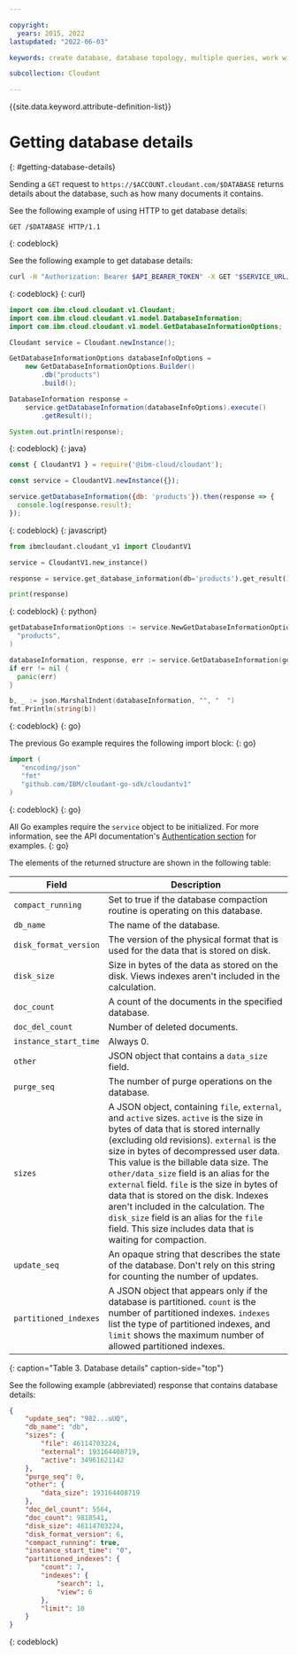 ```yaml
---

copyright:
  years: 2015, 2022
lastupdated: "2022-06-03"

keywords: create database, database topology, multiple queries, work with databases, partition database, delete database, back up data, create database applications

subcollection: Cloudant

---
```


{{site.data.keyword.attribute-definition-list}}

# Getting database details 
{: #getting-database-details}

Sending a `GET` request to `https://$ACCOUNT.cloudant.com/$DATABASE`
returns details about the database,
such as how many documents it contains.

See the following example of using HTTP to get database details:

```http
GET /$DATABASE HTTP/1.1
```
{: codeblock}

See the following example to get database details:

```sh
curl -H "Authorization: Bearer $API_BEARER_TOKEN" -X GET "$SERVICE_URL/products"
```
{: codeblock}
{: curl}

```java
import com.ibm.cloud.cloudant.v1.Cloudant;
import com.ibm.cloud.cloudant.v1.model.DatabaseInformation;
import com.ibm.cloud.cloudant.v1.model.GetDatabaseInformationOptions;

Cloudant service = Cloudant.newInstance();

GetDatabaseInformationOptions databaseInfoOptions =
    new GetDatabaseInformationOptions.Builder()
        .db("products")
        .build();

DatabaseInformation response =
    service.getDatabaseInformation(databaseInfoOptions).execute()
        .getResult();

System.out.println(response);
```
{: codeblock}
{: java}

```javascript
const { CloudantV1 } = require('@ibm-cloud/cloudant');

const service = CloudantV1.newInstance({});

service.getDatabaseInformation({db: 'products'}).then(response => {
  console.log(response.result);
});
```
{: codeblock}
{: javascript}

```python
from ibmcloudant.cloudant_v1 import CloudantV1

service = CloudantV1.new_instance()

response = service.get_database_information(db='products').get_result()

print(response)
```
{: codeblock}
{: python}

```go
getDatabaseInformationOptions := service.NewGetDatabaseInformationOptions(
  "products",
)

databaseInformation, response, err := service.GetDatabaseInformation(getDatabaseInformationOptions)
if err != nil {
  panic(err)
}

b, _ := json.MarshalIndent(databaseInformation, "", "  ")
fmt.Println(string(b))
```
{: codeblock}
{: go}

The previous Go example requires the following import block:
{: go}

```go
import (
   "encoding/json"
   "fmt"
   "github.com/IBM/cloudant-go-sdk/cloudantv1"
)
```
{: codeblock}
{: go}

All Go examples require the `service` object to be initialized. For more information, see the API documentation's [Authentication section](https://cloud.ibm.com/apidocs/cloudant?code=go#authentication-with-external-configuration) for examples. 
{: go}

The elements of the returned structure are shown in the following table:

Field    | Description 
---------|-------------
`compact_running`     | Set to true if the database compaction routine is operating on this database.
`db_name`             | The name of the database.
`disk_format_version` | The version of the physical format that is used for the data that is stored on disk.
`disk_size`           | Size in bytes of the data as stored on the disk. Views indexes aren't included in the calculation.
`doc_count`           | A count of the documents in the specified database.
`doc_del_count`       | Number of deleted documents.
`instance_start_time` | Always 0.
`other`               | JSON object that contains a `data_size` field.
`purge_seq`           | The number of purge operations on the database.
`sizes`               | A JSON object, containing `file`, `external`, and `active` sizes. `active` is the size in bytes of data that is stored internally (excluding old revisions). `external` is the size in bytes of decompressed user data. This value is the billable data size. The `other/data_size` field is an alias for the `external` field. `file` is the size in bytes of data that is stored on the disk. Indexes aren't included in the calculation. The `disk_size` field is an alias for the `file` field. This size includes  data that is waiting for compaction.
`update_seq`          | An opaque string that describes the state of the database. Don't rely on this string for counting the number of updates.
`partitioned_indexes` | A JSON object that appears only if the database is partitioned. `count` is the number of partitioned indexes. `indexes` list the type of partitioned indexes, and `limit` shows the maximum number of allowed partitioned indexes.
{: caption="Table 3. Database details" caption-side="top"}

See the following example (abbreviated) response that contains database details:

```json
{
	"update_seq": "982...uUQ",
	"db_name": "db",
	"sizes": {
		"file": 46114703224,
		"external": 193164408719,
		"active": 34961621142
	},
	"purge_seq": 0,
	"other": {
		"data_size": 193164408719
	},
	"doc_del_count": 5564,
	"doc_count": 9818541,
	"disk_size": 46114703224,
	"disk_format_version": 6,
	"compact_running": true,
	"instance_start_time": "0",
	"partitioned_indexes": {
		"count": 7,
		"indexes": {
			"search": 1,
			"view": 6
		},
		"limit": 10
	}
}
```
{: codeblock}
